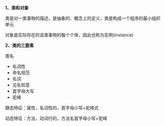 **1、类和对象**

类是对一类事物的描述，是抽象的、概念上的定义，类是构成一个程序的最小组织单元

对象是实际存在的该类事物的每个个体，因此也称为实例(instance)



**2、类的三要素**

类名

- 名词性
- 命名规范
- 名词
- 见名知意
- 首字母大写
- 驼峰

静态特征：属性，名词性的，首字母小写+驼峰式

动态特征：方法，动词行的，方法名首字母小写+驼峰